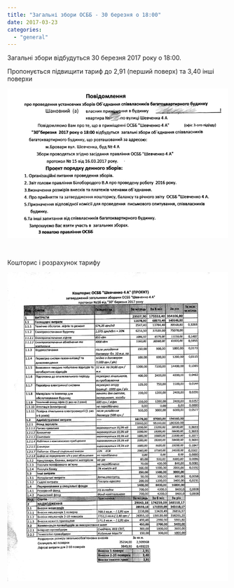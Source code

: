 ```yaml
---
title: "Загальні збори ОСББ - 30 березня о 18:00"
date: 2017-03-23
categories: 
  - "general"
---
```


Загальні збори відбудуться 30 березня 2017 року о 18:00.

Пропонується підвищити тариф до 2,91 (перший поверх) та 3,40 інші поверхи

![](/wp-content/uploads/2017/03/Untitled1.png)

 

Кошторис і розрахунок тарифу

[![](/wp-content/uploads/2017/03/Untitled2.png)](/wp-content/uploads/2017/03/Untitled2.png)
